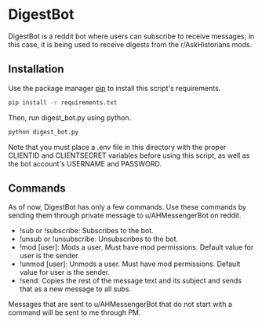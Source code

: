 # DigestBot

DigestBot is a reddit bot where users can subscribe to receive messages; in this case, it is being used to receive digests from the r/AskHistorians mods.

## Installation

Use the package manager [pip](https://pip.pypa.io/en/stable/) to install this script's requirements.
```bash
pip install -r requirements.txt
```

Then, run digest_bot.py using python.
```bash
python digest_bot.py
```

Note that you must place a .env file in this directory with the proper CLIENTID and CLIENTSECRET variables before using this script, as well as the bot account's USERNAME and PASSWORD.

## Commands

As of now, DigestBot has only a few commands. Use these commands by sending them through private message to u/AHMessengerBot on reddit.

* !sub or !subscribe: Subscribes to the bot.
* !unsub or !unsubscribe: Unsubscribes to the bot.
* !mod \[user\]: Mods a user. Must have mod permissions. Default value for user is the sender.
* !unmod \[user\]: Unmods a user. Must have mod permissions. Default value for user is the sender.
* !send: Copies the rest of the message text and its subject and sends that as a new message to all subs.

Messages that are sent to u/AHMessengerBot that do not start with a command will be sent to me through PM.